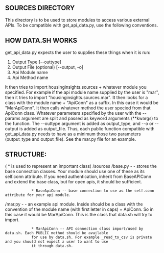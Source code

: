 SOURCES DIRECTORY
-----------------

This directory is to be used to store modules to access various external APIs.
To be compatible with get_api_data.py, use the following conventions.

HOW DATA.SH WORKS
-----------------

get_api_data.py expects the user to supplies these
things when it is run:
1. Output Type [--outtype]  
2. Output File (optional) [--output, -o]
3. Api Module name
4. Api Method name

It then tries to import housinginsights.sources + whatever module you specified. 
For example if the api module name supplied by the user is "mar", then it tries to import
"housinginsights.sources.mar". It then looks for a class with the module name + "ApiConn"
as a suffix. In this case it would be "MarApiConn". It then calls whatever method the user specied
from that ApiConn class. Whatever parameters specified by the user with the --params argument
are split and passed as keyword arguments (**kwargs) to the function. The --outtype argument is added
as output_type, and --o or --output is added as output_file. Thus, each public function compatible with
get_api_data.py needs to have as a minimum those two parameters (output_type and output_file). See the mar.py
file for an example.


STRUCTURE:
---------
( * is used to represent an important class)
/sources
    /base.py - - stores the base connection classes. Your module should use one of these
                  as its self.conn attribute. If you need authentication, inherit from BaseAPIConn
                  and extend the base class, but for open apis, it should be sufficient.
            
                * BaseApiConn -- base connection to use as the self.conn attribute for your api module.

   /mar.py - - an example api module. Inside should be a class with the convention of the module name 
                (with first letter in caps) + ApiConn. So in this case it would be MarApiConn. This is the
                class that data.sh will try to import. 

                * MarApiConn -- API connection class import/used by data.sh. Each PUBLIC method should be available
                for use by data.sh. For example _read_to_csv is private and you should not expect a user to want to use
                it through data.sh.

